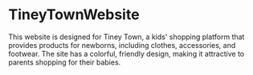 # TineyTownWebsite
This website is designed for Tiney Town, a kids' shopping platform that provides products for newborns, including clothes, accessories, and footwear. The site has a colorful, friendly design, making it attractive to parents shopping for their babies.
